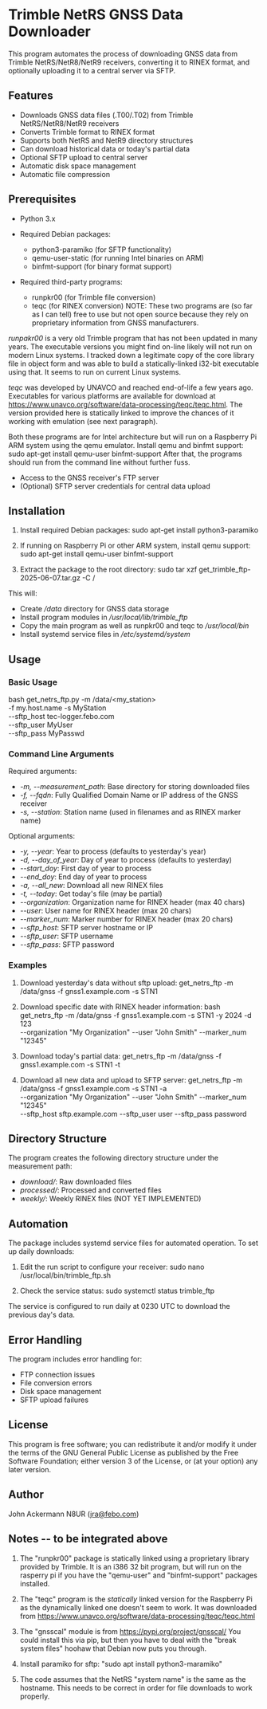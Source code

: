# Trimble NetRS GNSS Data Downloader

This program automates the process of downloading GNSS data from Trimble
NetRS/NetR8/NetR9 receivers, converting it to RINEX format, and
optionally uploading it to a central server via SFTP.

## Features

- Downloads GNSS data files (.T00/.T02) from Trimble NetRS/NetR8/NetR9
  receivers
- Converts Trimble format to RINEX format
- Supports both NetRS and NetR9 directory structures
- Can download historical data or today's partial data
- Optional SFTP upload to central server
- Automatic disk space management
- Automatic file compression

## Prerequisites

- Python 3.x
- Required Debian packages:
  - python3-paramiko (for SFTP functionality)
  - qemu-user-static (for running Intel binaries on ARM)
  - binfmt-support (for binary format support)

- Required third-party programs:
  - runpkr00 (for Trimble file conversion)
  - teqc (for RINEX conversion) 
NOTE:  These two programs are (so far as I can tell) free to use 
but not open source because they rely on proprietary information from 
GNSS manufacturers.

*runpakr00* is a very old Trimble program that has not been updated in
many years.  The executable versions you might find on-line likely will
not run on modern Linux systems.  I tracked down a legitimate copy of
the core library file in object form and was able to build a 
statically-linked i32-bit executable using that.  It seems to run
on current Linux systems.

*teqc* was developed by UNAVCO and reached end-of-life a few years ago.
Executables for various platforms are available for download at
https://www.unavco.org/software/data-processing/teqc/teqc.html.
The version provided here is statically linked to improve the chances
of it working with emulation (see next paragraph).

Both these programs are for Intel architecture but will run on a 
Raspberry Pi ARM system using the qemu emulator.  Install qemu and 
binfmt support:
sudo apt-get install qemu-user binfmt-support
After that, the programs should run from the command line without
further fuss.

- Access to the GNSS receiver's FTP server
- (Optional) SFTP server credentials for central data upload

## Installation

1. Install required Debian packages:
sudo apt-get install python3-paramiko

2. If running on Raspberry Pi or other ARM system, install qemu support:
sudo apt-get install qemu-user binfmt-support

3. Extract the package to the root directory: 
sudo tar xzf get_trimble_ftp-2025-06-07.tar.gz -C / 

This will:
- Create */data* directory for GNSS data storage
- Install program modules in */usr/local/lib/trimble_ftp*
- Copy the main program as well as runpkr00 and teqc to */usr/local/bin*
- Install systemd service files in */etc/systemd/system*

## Usage

### Basic Usage

bash get_netrs_ftp.py -m /data/<my_station> \
    -f my.host.name -s MyStation \
    --sftp_host tec-logger.febo.com \
    --sftp_user MyUser \
    --sftp_pass MyPasswd

### Command Line Arguments

Required arguments:
- *-m, --measurement_path*: Base directory for storing downloaded files
- *-f, --fqdn*: Fully Qualified Domain Name or IP address of the GNSS
  receiver
- *-s, --station*: Station name (used in filenames and as RINEX marker name)

Optional arguments:
- *-y, --year*: Year to process (defaults to yesterday's year)
- *-d, --day_of_year*: Day of year to process (defaults to yesterday)
- *--start_doy*: First day of year to process
- *--end_doy*: End day of year to process
- *-a, --all_new*: Download all new RINEX files
- *-t, --today*: Get today's file (may be partial)
- *--organization*: Organization name for RINEX header (max 40 chars)
- *--user*: User name for RINEX header (max 20 chars)
- *--marker_num*: Marker number for RINEX header (max 20 chars)
- *--sftp_host*: SFTP server hostname or IP
- *--sftp_user*: SFTP username
- *--sftp_pass*: SFTP password

### Examples

1. Download yesterday's data without sftp upload:
get_netrs_ftp -m /data/gnss -f gnss1.example.com -s STN1

2. Download specific date with RINEX header information:
bash get_netrs_ftp -m /data/gnss -f gnss1.example.com -s STN1 -y 2024 -d 123 \
    --organization "My Organization" --user "John Smith" --marker_num "12345"

3. Download today's partial data:
get_netrs_ftp -m /data/gnss -f gnss1.example.com -s STN1 -t

4. Download all new data and upload to SFTP server:
get_netrs_ftp -m /data/gnss -f gnss1.example.com -s STN1 -a \
    --organization "My Organization" --user "John Smith" --marker_num "12345" \
    --sftp_host sftp.example.com --sftp_user user --sftp_pass password

## Directory Structure

The program creates the following directory structure under the
measurement path:
- *download/*: Raw downloaded files
- *processed/*: Processed and converted files
- *weekly/*: Weekly RINEX files (NOT YET IMPLEMENTED)

## Automation

The package includes systemd service files for automated operation. To
set up daily downloads:

1. Edit the run script to configure your receiver:
sudo nano /usr/local/bin/trimble_ftp.sh

2. Check the service status:
sudo systemctl status trimble_ftp

The service is configured to run daily at 0230 UTC to download the
previous day's data.

## Error Handling

The program includes error handling for:
- FTP connection issues
- File conversion errors
- Disk space management
- SFTP upload failures

## License

This program is free software; you can redistribute it and/or modify it
under the terms of the GNU General Public License as published by the
Free Software Foundation; either version 3 of the License, or (at your
option) any later version.

## Author

John Ackermann N8UR (jra@febo.com) 

## Notes -- to be integrated above
1.  The "runpkr00" package is statically linked using a proprietary library
provided by Trimble.  It is an i386 32 bit program, but will run on the
rasperry pi if you have the "qemu-user" and "binfmt-support" packages
installed.

2.  The "teqc" program is the *statically* linked version for the Raspberry
Pi as the dynamically linked one doesn't seem to work.  It was downloaded
from https://www.unavco.org/software/data-processing/teqc/teqc.html

3.  The "gnsscal" module is from https://pypi.org/project/gnsscal/
You could install this via pip, but then you have to deal with the "break
system files" hoohaw that Debian now puts you through.

4.  Install paramiko for sftp: "sudo apt install python3-maramiko"

5.  The code assumes that the NetRS "system name" is the same as the
hostname.  This needs to be correct in order for file downloads to work
properly.

